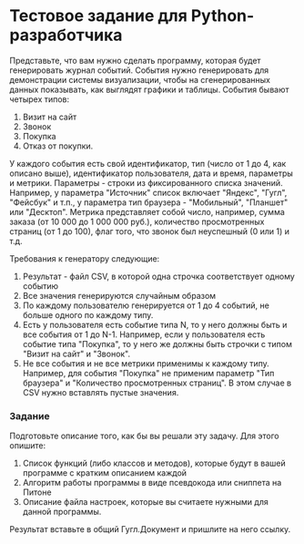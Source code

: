 # Тестовое задание для Python-разработчика

Представьте, что вам нужно сделать программу, которая будет генерировать журнал событий. События нужно генерировать для демонстрации системы визуализации, чтобы на сгенерированных данных показывать, как выглядят графики и таблицы. События бывают четырех типов:

1. Визит на сайт
2. Звонок
3. Покупка
4. Отказ от покупки.

У каждого события есть свой идентификатор, тип (число от 1 до 4, как описано выше), идентификатор пользователя, дата и время, параметры и метрики. Параметры - строки из фиксированного списка значений. Например, у параметра "Источник" список включает "Яндекс", "Гугл", "Фейсбук" и т.п., у параметра тип браузера - "Мобильный", "Планшет" или "Десктоп". Метрика представляет собой число, например, сумма заказа (от 10 000 до 1 000 000 руб.), количество просмотренных страниц (от 1 до 100), флаг того, что звонок был неуспешный (0 или 1) и т.д.

Требования к генератору следующие:

1. Результат - файл CSV, в которой одна строчка соответствует одному событию
2. Все значения генерируются случайным образом
3. По каждому пользователю генерируется от 1 до 4 событий, не больше одного по каждому типу.
4. Есть у пользователя есть событие типа N, то у него должны быть и все события от 1 до N-1. Например, если у пользователя есть событие типа "Покупка", то у него же должны быть строчки с типом "Визит на сайт" и "Звонок".
5. Не все события и не все метрики применимы к каждому типу. Например, для события "Покупка" не применим параметр "Тип браузера" и "Количество просмотренных страниц". В этом случае в CSV нужно вставлять пустые значения.

### **Задание**

Подготовьте описание того, как бы вы решали эту задачу. Для этого опишите:

1. Список функций (либо классов и методов), которые будут в вашей программе с кратким описанием каждой
2. Алгоритм работы программы в виде псевдокода или сниппета на Питоне
3. Описание файла настроек, которые вы считаете нужными для данной программы.

Результат вставьте в общий Гугл.Документ и пришлите на него ссылку.
